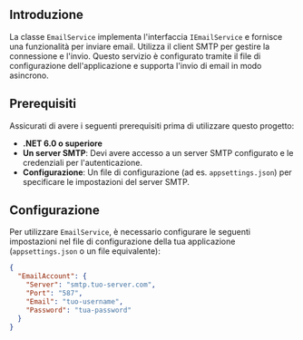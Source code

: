 ## Introduzione

La classe `EmailService` implementa l'interfaccia `IEmailService` e fornisce una funzionalità per inviare email. Utilizza il client SMTP per gestire la connessione e l'invio. Questo servizio è configurato tramite il file di configurazione dell'applicazione e supporta l'invio di email in modo asincrono.

## Prerequisiti

Assicurati di avere i seguenti prerequisiti prima di utilizzare questo progetto:

- **.NET 6.0 o superiore**
- **Un server SMTP**: Devi avere accesso a un server SMTP configurato e le credenziali per l'autenticazione.
- **Configurazione**: Un file di configurazione (ad es. `appsettings.json`) per specificare le impostazioni del server SMTP.

## Configurazione

Per utilizzare `EmailService`, è necessario configurare le seguenti impostazioni nel file di configurazione della tua applicazione (`appsettings.json` o un file equivalente):

```json
{
  "EmailAccount": {
    "Server": "smtp.tuo-server.com",
    "Port": "587",
    "Email": "tuo-username",
    "Password": "tua-password"
  }
}
